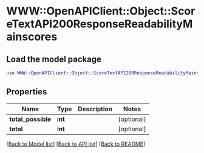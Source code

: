 # WWW::OpenAPIClient::Object::ScoreTextAPI200ResponseReadabilityMainscores

## Load the model package
```perl
use WWW::OpenAPIClient::Object::ScoreTextAPI200ResponseReadabilityMainscores;
```

## Properties
Name | Type | Description | Notes
------------ | ------------- | ------------- | -------------
**total_possible** | **int** |  | [optional] 
**total** | **int** |  | [optional] 

[[Back to Model list]](../README.md#documentation-for-models) [[Back to API list]](../README.md#documentation-for-api-endpoints) [[Back to README]](../README.md)


